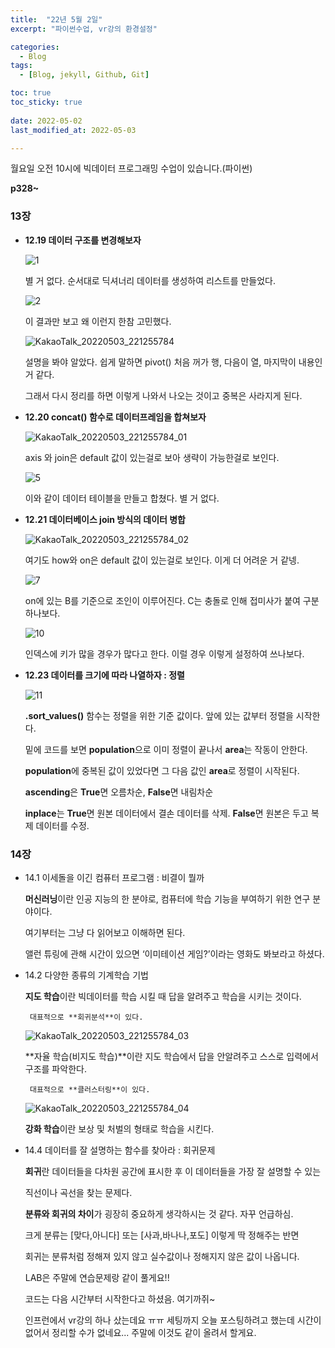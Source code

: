 ```yaml
---
title:  "22년 5월 2일"
excerpt: "파이썬수업, vr강의 환경설정"

categories:
  - Blog
tags:
  - [Blog, jekyll, Github, Git]

toc: true
toc_sticky: true
 
date: 2022-05-02
last_modified_at: 2022-05-03

---
```




월요일 오전 10시에 빅데이터 프로그래밍 수업이 있습니다.(파이썬)

**p328~**

### 13장

- **12.19 데이터 구조를 변경해보자**
    
    ![1](https://user-images.githubusercontent.com/102167336/166459567-3b6b2ad6-c16b-4e65-b3ad-3fb804c8560f.png)
    
    별 거 없다. 순서대로 딕셔너리 데이터를 생성하여 리스트를 만들었다.
    
    ![2](https://user-images.githubusercontent.com/102167336/166459588-0cd8c2d3-25ae-406e-a8ea-c1817e233e91.png)
    
    이 결과만 보고 왜 이런지 한참 고민했다.
    
    ![KakaoTalk_20220503_221255784](https://user-images.githubusercontent.com/102167336/166459668-c686cbfe-3a92-48d3-aea5-436700d043ba.jpg)
    
    설명을 봐야 알았다. 쉽게 말하면 pivot() 처음 꺼가 행, 다음이 열, 마지막이 내용인 거 같다.
    
    그래서 다시 정리를 하면 이렇게 나와서 나오는 것이고 중복은 사라지게 된다.
    
- **12.20 concat() 함수로 데이터프레임을 합쳐보자**
    
    ![KakaoTalk_20220503_221255784_01](https://user-images.githubusercontent.com/102167336/166459676-1be3d452-e25f-4502-9788-1b47687fc413.jpg)
    
    axis 와 join은 default 값이 있는걸로 보아 생략이 가능한걸로 보인다.
    
    ![5](https://user-images.githubusercontent.com/102167336/166459591-cced285a-a841-4b9d-b06b-f78384f700b7.png)
    
    이와 같이 데이터 테이블을 만들고 합쳤다. 별 거 없다.
    
    
    
- **12.21 데이터베이스 join 방식의 데이터 병합**
    
    ![KakaoTalk_20220503_221255784_02](https://user-images.githubusercontent.com/102167336/166459679-63a8065b-ba1f-46bd-abc2-32db611d9fba.jpg)
    
    여기도 how와 on은 default 값이 있는걸로 보인다. 이게 더 어려운 거 같넹.
    
    ![7](https://user-images.githubusercontent.com/102167336/166459593-daa04949-cfc9-4fce-a452-ea0abf43331c.png)
    
    on에 있는 B를 기준으로 조인이 이루어진다. C는 충돌로 인해 접미사가 붙여 구분하나보다.
    
    ![10](https://user-images.githubusercontent.com/102167336/166459596-29d8da43-5a86-4d77-93cc-75cf5523494a.png)
    
    인덱스에 키가 많을 경우가 많다고 한다. 이럴 경우 이렇게 설정하여 쓰나보다.
    
    
    
- **12.23 데이터를 크기에 따라 나열하자 : 정렬**
    
    ![11](https://user-images.githubusercontent.com/102167336/166459599-07c218c9-4836-406f-8424-1958c4212975.png)
    
    **.sort_values()** 함수는 정렬을 위한 기준 값이다. 앞에 있는 값부터 정렬을 시작한다.
    
    밑에 코드를 보면 **population**으로 이미 정렬이 끝나서 **area**는 작동이 안한다.
    
    **population**에 중복된 값이 있었다면 그 다음 값인 **area**로 정렬이 시작된다.
    
    **ascending**은 **True**면 오름차순, **False**면 내림차순
    
    **inplace**는 **True**면 원본 데이터에서 결손 데이터를 삭제. **False**면 원본은 두고 복제 데이터를 수정. 
    

### 14장

- 14.1 이세돌을 이긴 컴퓨터 프로그램 : 비결이 뭘까
    
    **머신러닝**이란 인공 지능의 한 분야로, 컴퓨터에 학습 기능을 부여하기 위한 연구 분야이다.
    
    여기부터는 그냥 다 읽어보고 이해하면 된다.
    
    앨런 튜링에 관해 시간이 있으면 ‘이미테이션 게임?’이라는 영화도 봐보라고 하셨다.
    
- 14.2 다양한 종류의 기계학습 기법
    
    **지도 학습**이란 빅데이터를 학습 시킬 때 답을 알려주고 학습을 시키는 것이다.
    
       대표적으로 **회귀분석**이 있다.
    
    ![KakaoTalk_20220503_221255784_03](https://user-images.githubusercontent.com/102167336/166459681-84e7e05c-7473-467f-ac3d-36e4fef9a8d6.jpg)
    
    **자율 학습(비지도 학습)**이란 지도 학습에서 답을 안알려주고 스스로 입력에서 구조를 파악한다. 
    
       대표적으로 **클러스터링**이 있다.
    
    ![KakaoTalk_20220503_221255784_04](https://user-images.githubusercontent.com/102167336/166459684-581c203c-abfb-4fbe-ba25-5a6a6028fb35.jpg)
    
    **강화 학습**이란 보상 및 처벌의 형태로 학습을 시킨다.
    
- 14.4 데이터를 잘 설명하는 함수를 찾아라 : 회귀문제
    
    **회귀**란 데이터들을 다차원 공간에 표시한 후 이 데이터들을 가장 잘 설명할 수 있는
    
    직선이나 곡선을 찾는 문제다.
    
    **분류와 회귀의 차이**가 굉장히 중요하게 생각하시는 것 같다. 자꾸 언급하심.
    
    크게 분류는 [맞다,아니다] 또는 [사과,바나나,포도] 이렇게 딱 정해주는 반면
    
    회귀는 분류처럼 정해져 있지 않고 실수값이나 정해지지 않은 값이 나옵니다. 
    
    LAB은 주말에 연습문제랑 같이 풀게요!!

    코드는 다음 시간부터 시작한다고 하셨음. 여기까쥐~

    인프런에서 vr강의 하나 샀는데요 ㅠㅠ 
    세팅까지 오늘 포스팅하려고 했는데 시간이 없어서 정리할 수가 없네요...
    주말에 이것도 같이 올려서 할게요.
 